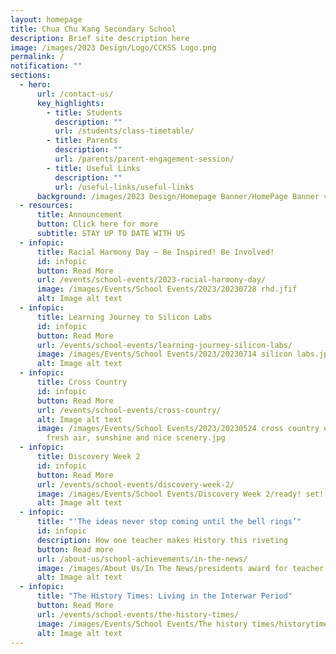 ```yaml
---
layout: homepage
title: Chua Chu Kang Secondary School
description: Brief site description here
image: /images/2023 Design/Logo/CCKSS Logo.png
permalink: /
notification: ""
sections:
  - hero:
      url: /contact-us/
      key_highlights:
        - title: Students
          description: ""
          url: /students/class-timetable/
        - title: Parents
          description: ""
          url: /parents/parent-engagement-session/
        - title: Useful Links
          description: ""
          url: /useful-links/useful-links
      background: /images/2023 Design/Homepage Banner/HomePage Banner v5.gif
  - resources:
      title: Announcement
      button: Click here for more
      subtitle: STAY UP TO DATE WITH US
  - infopic:
      title: Racial Harmony Day – Be Inspired! Be Involved!
      id: infopic
      button: Read More
      url: /events/school-events/2023-racial-harmony-day/
      image: /images/Events/School Events/2023/20230728 rhd.jfif
      alt: Image alt text
  - infopic:
      title: Learning Journey to Silicon Labs
      id: infopic
      button: Read More
      url: /events/school-events/learning-journey-silicon-labs/
      image: /images/Events/School Events/2023/20230714 silicon labs.jpg
      alt: Image alt text
  - infopic:
      title: Cross Country
      id: infopic
      button: Read More
      url: /events/school-events/cross-country/
      alt: Image alt text
      image: /images/Events/School Events/2023/20230524 cross country enjoying the
        fresh air, sunshine and nice scenery.jpg
  - infopic:
      title: Discovery Week 2
      id: infopic
      button: Read More
      url: /events/school-events/discovery-week-2/
      image: /images/Events/School Events/Discovery Week 2/ready! set! aim!.jpeg
      alt: Image alt text
  - infopic:
      title: "'The ideas never stop coming until the bell rings’"
      id: infopic
      description: How one teacher makes History this riveting
      button: Read more
      url: /about-us/school-achievements/in-the-news/
      image: /images/About Us/In The News/presidents award for teacher 2023.jpeg
      alt: Image alt text
  - infopic:
      title: "The History Times: Living in the Interwar Period"
      button: Read More
      url: /events/school-events/the-history-times/
      image: /images/Events/School Events/The history times/historytimesphotothumb.jpg
      alt: Image alt text
---
```

